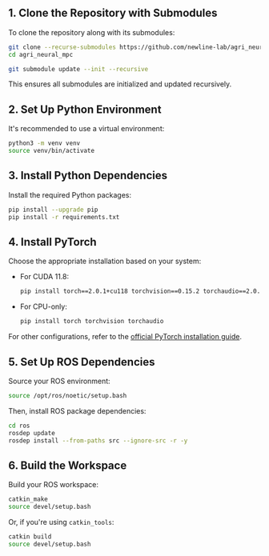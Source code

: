 ## 1. Clone the Repository with Submodules

To clone the repository along with its submodules:

```bash
git clone --recurse-submodules https://github.com/newline-lab/agri_neural_mpc.git
cd agri_neural_mpc
```

```bash
git submodule update --init --recursive
```

This ensures all submodules are initialized and updated recursively.

## 2. Set Up Python Environment

It's recommended to use a virtual environment:

```bash
python3 -m venv venv
source venv/bin/activate
```

## 3. Install Python Dependencies

Install the required Python packages:

```bash
pip install --upgrade pip
pip install -r requirements.txt
```

## 4. Install PyTorch

Choose the appropriate installation based on your system:

- For CUDA 11.8:

  ```bash
  pip install torch==2.0.1+cu118 torchvision==0.15.2 torchaudio==2.0.2 --index-url https://download.pytorch.org/whl/cu118
  ```

- For CPU-only:

  ```bash
  pip install torch torchvision torchaudio
  ```

For other configurations, refer to the [official PyTorch installation guide](https://pytorch.org/get-started/locally/).

## 5. Set Up ROS Dependencies

Source your ROS environment:

```bash
source /opt/ros/noetic/setup.bash
```

Then, install ROS package dependencies:

```bash
cd ros
rosdep update
rosdep install --from-paths src --ignore-src -r -y
```

## 6. Build the Workspace

Build your ROS workspace:

```bash
catkin_make
source devel/setup.bash
```

Or, if you're using `catkin_tools`:

```bash
catkin build
source devel/setup.bash
```



